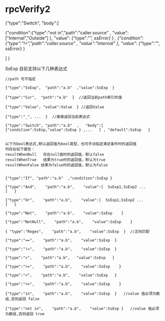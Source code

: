 ﻿# rpcVerify2
 
{"type":"Switch", "body":[  

{"condition":{"type":"not in","path":"caller.source"  ,  "value":["Internal","Outside"]  },    "value": {"type":"_", ssError}  } ,
{"condition":{"type":"!=","path":"caller.source"  ,  "value":"Internal"  },    "value": {"type":"_", ssError}  } 

]   }   


SsExp 目前支持以下几种表达式


    //path 可不指定

    {"type":"SsExp",  "path":"a.b"  ,"value":SsExp  }

    {"type":"Cur",  "path":"a.b"  }  //返回当前path索引的值
    
    {"type":"Value", "value":Value  } //返回Value

    {"type":"_", ...  }  //直接返回当前表达式 

    {"type":"Switch", "path":"a.b"  ,   "body":[  {"condition":SsExp,"value":SsExp } ,...   ] , "default":SsExp   }


    以下为bool表达式,默认返回值为bool类型，也可手动指定满足条件时的返回值
    均存在如下属性：
    resultWhenNull   存在null值时的返回值，默认false
    resultWhenTrue   结果为true时的返回值，默认为true
    resultWhenFalse 结果为false时的返回值，默认为false

   
    {"type":"If", "path":"a.b"  ,"condition":SsExp }                 

    {"type":"And",    "path":"a.b",    "value":[  SsExp1,SsExp2 ...        ]   }

    {"type":"Or",    "path":"a.b",    "value":[  SsExp1,SsExp2 ...        ]   }

    {"type":"Not",    "path":"a.b",    "value":SsExp    }

    {"type":"NotNull",    "path":"a.b",    "value":SsExp    }

    { "type":"Regex",    "path":"a.b",    "value":SsExp  }  //正则匹配

    {"type":"==",    "path":"a.b",    "value":SsExp  }

    {"type":"!=",    "path":"a.b",    "value":SsExp  }

    {"type":">",    "path":"a.b",   "value":SsExp   }
						     
    {"type":">=",    "path":"a.b",    "value":SsExp    }
						     
    {"type":"<",    "path":"a.b",    "value":SsExp   }
						     
    {"type":"<=",    "path":"a.b",    "value":SsExp    }

    {"type":"in",    "path":"a.b",    "value":SsExp  }   //value 值必须为数组,否则返回 false

    {"type":"not in",    "path":"a.b",    "value":SsExp }   //value 值必须为数组,否则返回 true